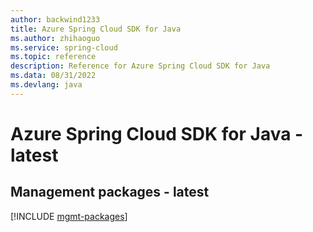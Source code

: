 ```yaml
---
author: backwind1233
title: Azure Spring Cloud SDK for Java
ms.author: zhihaoguo
ms.service: spring-cloud
ms.topic: reference
description: Reference for Azure Spring Cloud SDK for Java
ms.data: 08/31/2022
ms.devlang: java
---
```

# Azure Spring Cloud SDK for Java - latest

## Management packages - latest
[!INCLUDE [mgmt-packages](spring-cloud-mgmt-index.md)]